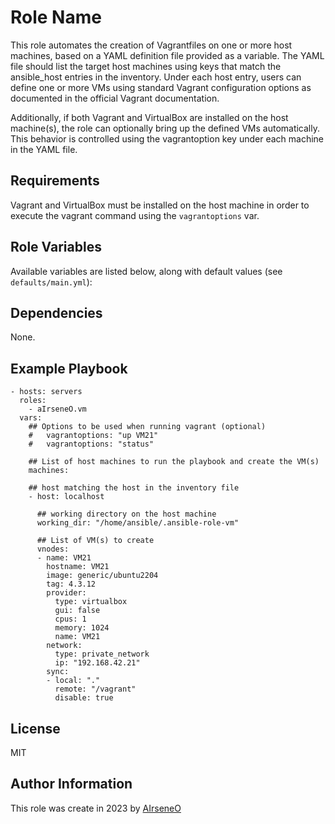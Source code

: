 Role Name
=========

This role automates the creation of Vagrantfiles on one or more host machines, based on a YAML definition file provided as a variable. The YAML file should list the target host machines using keys that match the ansible_host entries in the inventory. Under each host entry, users can define one or more VMs using standard Vagrant configuration options as documented in the official Vagrant documentation.

Additionally, if both Vagrant and VirtualBox are installed on the host machine(s), the role can optionally bring up the defined VMs automatically. This behavior is controlled using the vagrantoption key under each machine in the YAML file.

Requirements
------------

Vagrant and VirtualBox must be installed on the host machine in order to execute the vagrant command using the `vagrantoptions` var.

Role Variables
--------------

Available variables are listed below, along with default values (see `defaults/main.yml`):


Dependencies
------------

None.

Example Playbook
----------------
    - hosts: servers
      roles:
        - aIrseneO.vm
      vars:
        ## Options to be used when running vagrant (optional)
        #   vagrantoptions: "up VM21"
        #   vagrantoptions: "status"
        
        ## List of host machines to run the playbook and create the VM(s)
        machines:
        
        ## host matching the host in the inventory file
        - host: localhost
        
          ## working directory on the host machine
          working_dir: "/home/ansible/.ansible-role-vm"
        
          ## List of VM(s) to create
          vnodes:
          - name: VM21
            hostname: VM21
            image: generic/ubuntu2204
            tag: 4.3.12
            provider: 
              type: virtualbox
              gui: false
              cpus: 1
              memory: 1024
              name: VM21
            network: 
              type: private_network
              ip: "192.168.42.21"
            sync:
            - local: "."
              remote: "/vagrant"
              disable: true

License
-------

MIT

Author Information
------------------

This role was create in 2023 by [AIrseneO](https://github.com/aIrseneO)